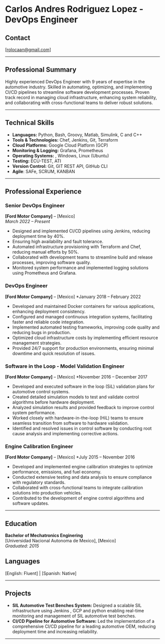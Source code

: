 # Carlos Andres Rodriguez Lopez - DevOps Engineer

## Contact 
[rolocaan@gmail.com]

---

## Professional Summary

Highly experienced DevOps Engineer with 9 years of expertise in the automotive industry. Skilled in automating, optimizing, and implementing CI/CD pipelines to streamline software development processes. Proven track record in managing cloud infrastructure, enhancing system reliability, and collaborating with cross-functional teams to deliver robust solutions.

---

## Technical Skills

- **Languages:** Python, Bash, Groovy, Matlab, Simulink, C and C++
- **Tools & Technologies:** Chef, Jenkins, Git, Terraform
- **Cloud Platforms:** Google Cloud Platform (GCP)
- **Monitoring & Logging:** Grafana, Prometheus
- **Operating Systems:** , Windows, Linux (Ubuntu)
- **Testing:** ECU-TEST, ATI
- **Version Control:** Git, GIT REST API, GitHub CLI
- **Agile**: SAFe, SCRUM, KANBAN

---

## Professional Experience

### Senior DevOps Engineer
**[Ford Motor Company]** – [Mexico]  
*March 2022 – Present*

- Designed and implemented CI/CD pipelines using Jenkins, reducing deployment time by 40%.
- Ensuring high availability and fault tolerance.
- Automated infrastructure provisioning with Terraform and Chef, reducing manual efforts by 50%.
- Collaborated with development teams to streamline build and release processes, improving software quality.
- Monitored system performance and implemented logging solutions using Prometheus and Grafana.

### DevOps Engineer
**[Ford Motor Company]** – [Mexico] 
*January 2018 – February 2022

- Developed and maintained Docker containers for various applications, enhancing deployment consistency.
- Configured and managed continuous integration systems, facilitating faster and reliable code integration.
- Implemented automated testing frameworks, improving code quality and reducing bugs in production.
- Optimized cloud infrastructure costs by implementing efficient resource management strategies.
- Provided 24/7 support for production environments, ensuring minimal downtime and quick resolution of issues.

### Software in the Loop - Model Validation Engineer
**[Ford Motor Company]** – [Mexico] 
*November 2016 – December 2017

- Developed and executed software in the loop (SiL) validation plans for automotive control systems.
- Created detailed simulation models to test and validate control algorithms before hardware deployment.
- Analyzed simulation results and provided feedback to improve control system performance.
- Worked closely with hardware-in-the-loop (HiL) teams to ensure seamless transition from software to hardware validation.
- Identified and resolved issues in control software by conducting root cause analysis and implementing corrective actions.

### Engine Calibration Engineer
**[Ford Motor Company]** – [Mexico] 
*July 2015 – November 2016

- Developed and implemented engine calibration strategies to optimize performance, emissions, and fuel economy.
- Conducted extensive testing and data analysis to ensure compliance with regulatory standards.
- Collaborated with cross-functional teams to integrate calibration solutions into production vehicles.
- Contributed to the development of engine control algorithms and software updates.

---

## Education

**Bachelor of Mechatronics Enginering**  
[Universidad Nacional Autonoma de Mexico], [Mexico]  
*Graduated: 2015*
## Languages
[English: Fluent] | [Spanish: Native]

---

## Projects

- **SIL Automotive Test Benches System:** Designed a scalable SIL infrastructure using Jenkins , GCP and python enabling real-time monitoring and management of SIL automotive test benches.
- **CI/CD Pipeline for Automotive Software:** Led the implementation of a comprehensive CI/CD pipeline for a leading automotive OEM, reducing deployment time and increasing reliability.

---
